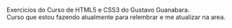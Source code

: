 Exercicios do Curso de HTML5 e CSS3 do Gustavo Guanabara. 
<br>
Curso que estou fazendo atualmente para relembrar e me atualizar na area.
